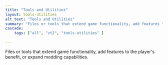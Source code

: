 ```yaml
---
title: "Tools and Utilities"
layout: tools-utilities
alt_text: "Tools and Utilities"
summary: "Files or tools that extend game functionality, add features to the player's benefit, or expand modding capabilities."
cascade:
    tags: ["all", "zt2", "tools-utilities" ]

---
```


Files or tools that extend game functionality, add features to the player's benefit, or expand modding capabilities.